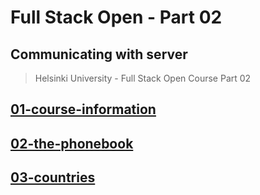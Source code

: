 # Full Stack Open - Part 02
## Communicating with server
> Helsinki University - Full Stack Open Course Part 02

## [01-course-information](./01-course-information/)
## [02-the-phonebook](./02-the-phonebook/)
## [03-countries](./03-countries/)